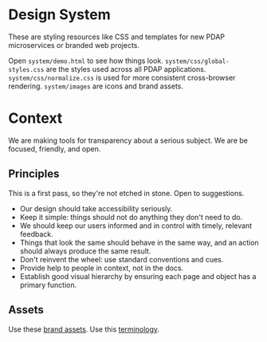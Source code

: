 # Design System
These are styling resources like CSS and templates for new PDAP microservices or branded web projects.

Open `system/demo.html` to see how things look.
`system/css/global-styles.css` are the styles used across all PDAP applications.
`system/css/normalize.css` is used for more consistent cross-browser rendering.
`system/images` are icons and brand assets.

# Context
We are making tools for transparency about a serious subject. We are be focused, friendly, and open.

## Principles
This is a first pass, so they're not etched in stone. Open to suggestions.

- Our design should take accessibility seriously. 
- Keep it simple: things should not do anything they don't need to do. 
- We should keep our users informed and in control with timely, relevant feedback.
- Things that look the same should behave in the same way, and an action should always produce the same result.
- Don't reinvent the wheel: use standard conventions and cues.
- Provide help to people in context, not in the docs.
- Establish good visual hierarchy by ensuring each page and object has a primary function.

## Assets
Use these [brand assets](https://docs.pdap.io/meta/about/staff/brand-assets).
Use this [terminology](https://docs.pdap.io/activities/terms-and-definitions).